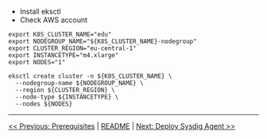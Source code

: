 * Install eksctl
* Check AWS account



```shell
export K8S_CLUSTER_NAME="edu"
export NODEGROUP_NAME="${K8S_CLUSTER_NAME}-nodegroup"
export CLUSTER_REGION="eu-central-1"
export INSTANCETYPE="m4.xlarge"
export NODES="1"

eksctl create cluster -n ${K8S_CLUSTER_NAME} \
  --nodegroup-name ${NODEGROUP_NAME} \
  --region ${CLUSTER_REGION} \
  --node-type ${INSTANCETYPE} \
  --nodes ${NODES}
```

---
[<< Previous: Prerequisites](1-kubernetes-cluster-deployment.md) | [README](../README.md) | [Next: Deploy Sysdig Agent >>](2-deploy-sysdig-agent.md)